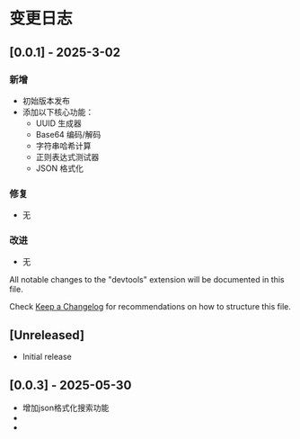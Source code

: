 # 变更日志

## [0.0.1] - 2025-3-02

### 新增
- 初始版本发布
- 添加以下核心功能：
  - UUID 生成器
  - Base64 编码/解码
  - 字符串哈希计算
  - 正则表达式测试器
  - JSON 格式化

### 修复
- 无

### 改进
- 无

All notable changes to the "devtools" extension will be documented in this file.

Check [Keep a Changelog](http://keepachangelog.com/) for recommendations on how to structure this file.

## [Unreleased]

- Initial release




## [0.0.3] - 2025-05-30
- 增加json格式化搜索功能 
-
-
